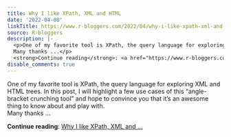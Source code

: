 ```yaml
---
title: Why I like XPath, XML and HTML
date: '2022-04-08'
linkTitle: https://www.r-bloggers.com/2022/04/why-i-like-xpath-xml-and-html/
source: R-bloggers
description: |-
  <p>One of my favorite tool is XPath, the query language for exploring XML and HTML trees. In this post, I will highlight a few use cases of this “angle-bracket crunching tool” and hope to convince you that it’s an awesome thing to know about and play with.<br />
  Many thanks ...</p>
  <strong>Continue reading</strong>: <a href="https://www.r-bloggers.com/2022/04/why-i-like-xpath-xml-and-html/">Why I like XPath, XML and ...
disable_comments: true
---
```

<p>One of my favorite tool is XPath, the query language for exploring XML and HTML trees. In this post, I will highlight a few use cases of this “angle-bracket crunching tool” and hope to convince you that it’s an awesome thing to know about and play with.<br />
Many thanks ...</p>
<strong>Continue reading</strong>: <a href="https://www.r-bloggers.com/2022/04/why-i-like-xpath-xml-and-html/">Why I like XPath, XML and ...